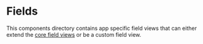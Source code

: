 # Fields
This components directory contains app specific field views that can either extend the [core field views](../../lib/fieldsets/Field/Views) or be a custom field view.
